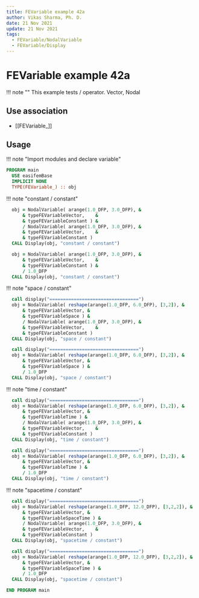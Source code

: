 ```yaml
---
title: FEVariable example 42a
author: Vikas Sharma, Ph. D.
date: 21 Nov 2021
update: 21 Nov 2021
tags:
  - FEVariable/NodalVariable
  - FEVariable/Display
---
```


# FEVariable example 42a

!!! note ""
    This example tests / operator. Vector, Nodal

## Use association

- [[FEVariable_]]

## Usage

!!! note "Import modules and declare variable"

```fortran
PROGRAM main
  USE easifemBase
  IMPLICIT NONE
  TYPE(FEVariable_) :: obj
```

!!! note "constant / constant"

```fortran
  obj = NodalVariable( arange(1.0_DFP, 3.0_DFP), &
      & typeFEVariableVector,    &
      & typeFEVariableConstant ) &
      / NodalVariable( arange(1.0_DFP, 3.0_DFP), &
      & typeFEVariableVector,    &
      & typeFEVariableConstant )
  CALL Display(obj, "constant / constant")
```

```fortran
  obj = NodalVariable( arange(1.0_DFP, 3.0_DFP), &
      & typeFEVariableVector,    &
      & typeFEVariableConstant ) &
      / 1.0_DFP
  CALL Display(obj, "constant / constant")
```

!!! note "space / constant"

```fortran
  call display("=================================")
  obj = NodalVariable( reshape(arange(1.0_DFP, 6.0_DFP), [3,2]), &
      & typeFEVariableVector, &
      & typeFEVariableSpace ) &
      / NodalVariable( arange(1.0_DFP, 3.0_DFP), &
      & typeFEVariableVector,    &
      & typeFEVariableConstant )
  CALL Display(obj, "space / constant")
```

```fortran
  call display("=================================")
  obj = NodalVariable( reshape(arange(1.0_DFP, 6.0_DFP), [3,2]), &
      & typeFEVariableVector, &
      & typeFEVariableSpace ) &
      / 1.0_DFP
  CALL Display(obj, "space / constant")
```

!!! note "time / constant"

```fortran
  call display("=================================")
  obj = NodalVariable( reshape(arange(1.0_DFP, 6.0_DFP), [3,2]), &
      & typeFEVariableVector, &
      & typeFEVariableTime ) &
      / NodalVariable( arange(1.0_DFP, 3.0_DFP), &
      & typeFEVariableVector,    &
      & typeFEVariableConstant )
  CALL Display(obj, "time / constant")
```

```fortran
  call display("=================================")
  obj = NodalVariable( reshape(arange(1.0_DFP, 6.0_DFP), [3,2]), &
      & typeFEVariableVector, &
      & typeFEVariableTime ) &
      / 1.0_DFP
  CALL Display(obj, "time / constant")
```

!!! note "spacetime / constant"

```fortran
  call display("=================================")
  obj = NodalVariable( reshape(arange(1.0_DFP, 12.0_DFP), [3,2,2]), &
      & typeFEVariableVector, &
      & typeFEVariableSpaceTime ) &
      / NodalVariable( arange(1.0_DFP, 3.0_DFP), &
      & typeFEVariableVector,    &
      & typeFEVariableConstant )
  CALL Display(obj, "spacetime / constant")
```

```fortran
  call display("=================================")
  obj = NodalVariable( reshape(arange(1.0_DFP, 12.0_DFP), [3,2,2]), &
      & typeFEVariableVector, &
      & typeFEVariableSpaceTime ) &
      / 1.0_DFP
  CALL Display(obj, "spacetime / constant")
```

```fortran
END PROGRAM main
```
